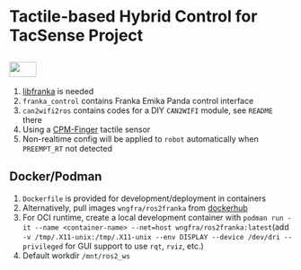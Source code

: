 # Tactile-based Hybrid Control for TacSense Project

## <img src="https://i.udemycdn.com/course/480x270/1797828_c391_3.jpg" width="48" height="27" /> 

1. [libfranka](https://frankaemika.github.io/docs/libfranka.html) is needed
2. `franka_control` contains Franka Emika Panda control interface
3. `can2wifi2ros` contains codes for a DIY `CAN2WIFI` module, see `README` there
4. Using a [CPM-Finger](https://www.cyskin.com/cpm-finger-the-finger-for-textile-manipulation/) tactile sensor
5. Non-realtime config will be applied to `robot` automatically when `PREEMPT_RT` not detected

## Docker/Podman
1. `Dockerfile` is provided for development/deployment in containers
2. Alternatively, pull images `wngfra/ros2franka` from [dockerhub](https://hub.docker.com/)
3. For OCI runtime, create a local development container with `podman run -it --name <container-name> --net=host wngfra/ros2franka:latest`(add `-v /tmp/.X11-unix:/tmp/.X11-unix --env DISPLAY --device /dev/dri --privileged` for GUI support to use `rqt`, `rviz`, etc.)
4. Default workdir `/mnt/ros2_ws`